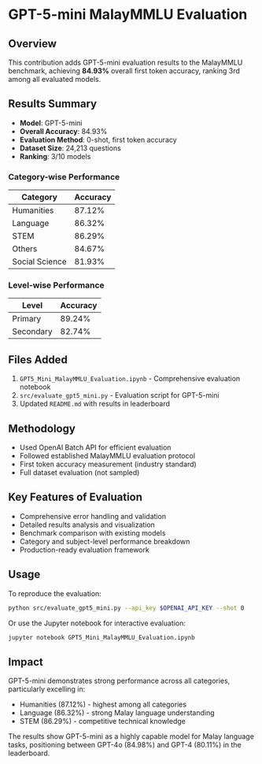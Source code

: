 # GPT-5-mini MalayMMLU Evaluation

## Overview
This contribution adds GPT-5-mini evaluation results to the MalayMMLU benchmark, achieving **84.93%** overall first token accuracy, ranking 3rd among all evaluated models.

## Results Summary
- **Model**: GPT-5-mini
- **Overall Accuracy**: 84.93%
- **Evaluation Method**: 0-shot, first token accuracy
- **Dataset Size**: 24,213 questions
- **Ranking**: 3/10 models

### Category-wise Performance
| Category | Accuracy |
|----------|----------|
| Humanities | 87.12% |
| Language | 86.32% |
| STEM | 86.29% |
| Others | 84.67% |
| Social Science | 81.93% |

### Level-wise Performance
| Level | Accuracy |
|-------|----------|
| Primary | 89.24% |
| Secondary | 82.74% |

## Files Added
1. `GPT5_Mini_MalayMMLU_Evaluation.ipynb` - Comprehensive evaluation notebook
2. `src/evaluate_gpt5_mini.py` - Evaluation script for GPT-5-mini
3. Updated `README.md` with results in leaderboard

## Methodology
- Used OpenAI Batch API for efficient evaluation
- Followed established MalayMMLU evaluation protocol
- First token accuracy measurement (industry standard)
- Full dataset evaluation (not sampled)

## Key Features of Evaluation
- Comprehensive error handling and validation
- Detailed results analysis and visualization
- Benchmark comparison with existing models
- Category and subject-level performance breakdown
- Production-ready evaluation framework

## Usage
To reproduce the evaluation:
```bash
python src/evaluate_gpt5_mini.py --api_key $OPENAI_API_KEY --shot 0
```

Or use the Jupyter notebook for interactive evaluation:
```bash
jupyter notebook GPT5_Mini_MalayMMLU_Evaluation.ipynb
```

## Impact
GPT-5-mini demonstrates strong performance across all categories, particularly excelling in:
- Humanities (87.12%) - highest among all categories
- Language (86.32%) - strong Malay language understanding
- STEM (86.29%) - competitive technical knowledge

The results show GPT-5-mini as a highly capable model for Malay language tasks, positioning between GPT-4o (84.98%) and GPT-4 (80.11%) in the leaderboard.
